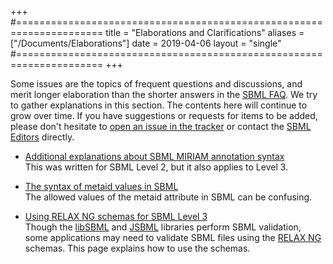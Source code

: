 +++
#=====================================================================
title  = "Elaborations and Clarifications"
aliases = ["/Documents/Elaborations"]
date   = 2019-04-06
layout = "single"
#=====================================================================
+++

Some issues are the topics of frequent questions and discussions, and merit longer elaboration than the shorter answers in the [SBML FAQ](../faq). We try to gather explanations in this section. The contents here will continue to grow over time. If you have suggestions or requests for items to be added, please don't hesitate to [open an issue in the tracker](https://github.com/sbmlteam/sbml-org-website/issues) or contact the [SBML Editors](mailto:sbml-editors@googlegroups.com) directly.

* [Additional explanations about SBML MIRIAM annotation syntax](miriam_annotation_syntax)<br>This was written for SBML Level 2, but it also applies to Level 3.

* [The syntax of metaid values in SBML](metaid_syntax)<br>The allowed values of the metaid attribute in SBML can be confusing.

* [Using RELAX NG schemas for SBML Level 3](using-rng-schemas)<br>Though the [libSBML](/software/libsbml) and [JSBML](/software/jsbml) libraries perform SBML validation, some applications may need to validate SBML files using the [RELAX NG](https://relaxng.org) schemas. This page explains how to use the schemas.
